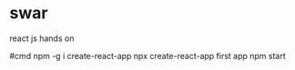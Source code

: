 # swar
react js hands on 

#cmd
npm -g i create-react-app
npx create-react-app first app
npm start


